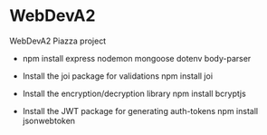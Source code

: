 # WebDevA2
WebDevA2 Piazza project
* npm install express nodemon mongoose dotenv body-parser

* Install the joi package for validations
npm install joi

* Install the encryption/decryption library
npm install bcryptjs

* Install the JWT package for generating auth-tokens
npm install jsonwebtoken
